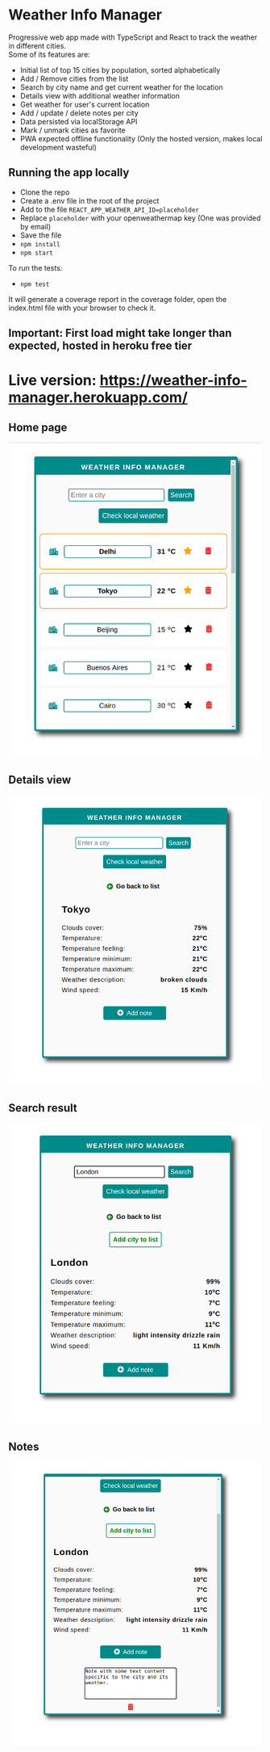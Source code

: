 # Weather Info Manager

Progressive web app made with TypeScript and React to track the weather in different cities.  
Some of its features are:  

* Initial list of top 15 cities by population, sorted alphabetically
* Add / Remove cities from the list
* Search by city name and get current weather for the location
* Details view with additional weather information
* Get weather for user's current location
* Add / update / delete notes per city
* Data persisted via localStorage API
* Mark / unmark cities as favorite
* PWA expected offline functionality (Only the hosted version, makes local development wasteful)

## Running the app locally

* Clone the repo
* Create a .env file in the root of the project
* Add to the file `REACT_APP_WEATHER_API_ID=placeholder`
* Replace `placeholder` with your openweathermap key (One was provided by email)
* Save the file
* `npm install`
* `npm start`

To run the tests:
* `npm test`

It will generate a coverage report in the coverage folder, open the index.html file with your browser to check it.

## Important: First load might take longer than expected, hosted in heroku free tier
# Live version: https://weather-info-manager.herokuapp.com/

## Home page
![App home page](./images/weather-app-1.png)

## Details view
![App details view](./images/weather-app-2.png)

## Search result
![App search result](./images/weather-app-3.png)

## Notes
![App notes](./images/weather-app-4.png)
